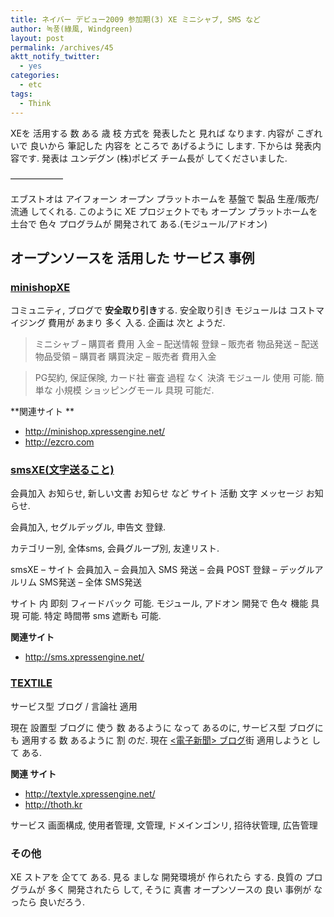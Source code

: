 ```yaml
---
title: ネイバー デビュー2009 参加期(3) XE ミニシャブ, SMS など
author: 녹풍(綠風, Windgreen)
layout: post
permalink: /archives/45
aktt_notify_twitter:
  - yes
categories:
  - etc
tags:
  - Think
---
```

XEを 活用する 数 ある 歳 枝 方式を 発表したと 見れば なります. 内容が こぎれいで 良いから 筆記した 内容を ところで あげるように します. 下からは 発表内容です. 発表は ユンデグン (株)ポビズ チーム長が してくださいました.

&#8212;&#8212;&#8212;&#8212;&#8212;&#8212;

エブストオは アイフォーン オープン プラットホームを 基盤で 製品 生産/販売/流通 してくれる. このように XE プロジェクトでも オープン プラットホームを 土台で 色々 プログラムが 開発されて ある.(モジュール/アドオン)

## <span style="font-weight: bold;">オープンソースを 活用した サービス 事例</span>

### <a href="http://minishop.xpressengine.net/" target="_blank" class="broken_link">minishopXE</a>

コミュニティ, ブログで **安全取り引き**する. 安全取り引き モジュールは コストマイジング 費用が あまり 多く 入る. 企画は 次と ようだ.

> ミニシャブ &#8211; 購買者 費用 入金 &#8211; 配送情報 登録 &#8211; 販売者 物品発送 &#8211; 配送 物品受領 &#8211; 購買者 購買決定 &#8211; 販売者 費用入金

> PG契約, 保証保険, カード社 審査 過程 なく 決済 モジュール 使用 可能. 簡単な 小規模 ショッピングモール 具現 可能だ.

**関連サイト **

*   <a href="http://minishop.xpressengine.net/" target="_blank" class="broken_link">http://minishop.xpressengine.net/</a>
*   <a href="http://ezcro.com/" target="_blank">http://ezcro.com</a>

### <a href="http://sms.xpressengine.net/" target="_blank" class="broken_link">smsXE(文字送ること)</a>

会員加入 お知らせ, 新しい文書 お知らせ など サイト 活動 文字 メッセージ お知らせ.

会員加入, セグルデッグル, 申告文 登録.

カテゴリー別, 全体sms, 会員グループ別, 友達リスト.

smsXE &#8211; サイト 会員加入 &#8211; 会員加入 SMS 発送 &#8211; 会員 POST 登録 &#8211; デッグルアルリム SMS発送 &#8211; 全体 SMS発送

サイト 内 即刻 フィードバック 可能. モジュール, アドオン 開発で 色々 機能 具現 可能. 特定 時間帯 sms 遮断も 可能.

**関連サイト**

*   <a href="http://sms.xpressengine.net/" target="_blank" class="broken_link">http://sms.xpressengine.net/</a>

### <a href="http://textyle.xpressengine.net/" target="_blank" class="broken_link">TEXTILE</a>

サービス型 ブログ / 言論社 適用

現在 設置型 ブログに 使う 数 あるように なって あるのに, サービス型 ブログにも 適用する 数 あるように 割 のだ. 現在 <a href="http://thoth.kr/" target="_blank"><電子新聞> ブログ</a>街 適用しようと して ある.

**関連 サイト**

*   <a href="http://textyle.xpressengine.net/" target="_blank" class="broken_link">http://textyle.xpressengine.net/</a>
*   <a href="http://thoth.kr/" target="_blank">http://thoth.kr</a>

サービス 画面構成, 使用者管理, 文管理, ドメインゴンリ, 招待状管理, 広告管理

### その他

XE ストアを 企てて ある. 見る ましな 開発環境が 作られたら する. 良質の プログラムが 多く 開発されたら して, そうに 真書 オープンソースの 良い 事例が なったら 良いだろう.